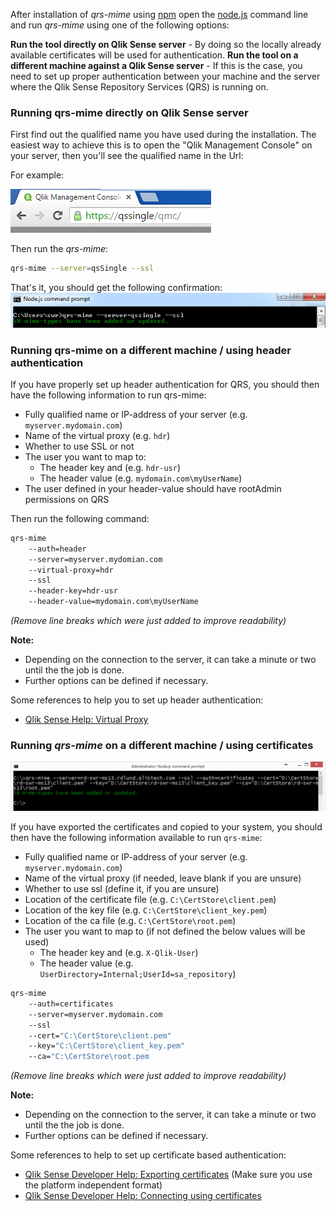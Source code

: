 After installation of *qrs-mime* using [npm](https://npmjs.com) open the [node.js](https://nodejs.org) command line and run *qrs-mime* using one of the following options:

**Run the tool directly on Qlik Sense server** - By doing so the locally already available certificates will be used for authentication.
**Run the tool on a different machine against a Qlik Sense server** - If this is the case, you need to set up proper authentication between your machine and the server where the Qlik Sense Repository Services (QRS) is running on.


### Running qrs-mime directly on Qlik Sense server

First find out the qualified name you have used during the installation. The easiest way to achieve this is to open the "Qlik Management Console" on your server, then you'll see the qualified name in the Url:

For example:

![](docs/images/qrs-mime-qualified-name.png)

Then run the *qrs-mime*:

```bash
qrs-mime --server=qsSingle --ssl
```

That's it, you should get the following confirmation:
![](docs/images/qrs-mime-server_result.png)


### Running qrs-mime on a different machine / using header authentication

If you have properly set up header authentication for QRS, you should then have the following information to run qrs-mime:

* Fully qualified name or IP-address of your server (e.g. `myserver.mydomain.com`)
* Name of the virtual proxy (e.g. `hdr`)
* Whether to use SSL or not
* The user you want to map to:
	* The header key and (e.g. `hdr-usr`)
	* The header value (e.g. `mydomain.com\myUserName`)
* The user defined in your header-value should have rootAdmin permissions on QRS

Then run the following command:

```bash
qrs-mime 
	--auth=header 
	--server=myserver.mydomian.com 
	--virtual-proxy=hdr 
	--ssl 
	--header-key=hdr-usr 
	--header-value=mydomain.com\myUserName
```
*(Remove line breaks which were just added to improve readability)*

**Note:** 
* Depending on the connection to the server, it can take a minute or two until the the job is done.
* Further options can be defined if necessary.

Some references to help you to set up header authentication:

* [Qlik Sense Help: Virtual Proxy](http://help.qlik.com/sense/2.1/en-US/online/Subsystems/ManagementConsole/Content/create-virtual-proxy.htm)


### Running *qrs-mime* on a different machine / using certificates

![](docs/images/qrs-mime-result.png)

If you have exported the certificates and copied to your system, you should then have the following information available to run `qrs-mime`:

* Fully qualified name or IP-address of your server (e.g. `myserver.mydomain.com`)
* Name of the virtual proxy (if needed, leave blank if you are unsure)
* Whether to use ssl (define it, if you are unsure)
* Location of the certificate file (e.g. `C:\CertStore\client.pem`)
* Location of the key file (e.g. `C:\CertStore\client_key.pem`)
* Location of the ca file (e.g. `C:\CertStore\root.pem`) 
* The user you want to map to (if not defined the below values will be used)
	* The header key and (e.g. `X-Qlik-User`)
	* The header value (e.g. `UserDirectory=Internal;UserId=sa_repository`)


```bash
qrs-mime
	--auth=certificates
	--server=myserver.mydomain.com
	--ssl
	--cert="C:\CertStore\client.pem"
	--key="C:\CertStore\client_key.pem"
	--ca="C:\CertStore\root.pem
```
*(Remove line breaks which were just added to improve readability)*

**Note:** 
* Depending on the connection to the server, it can take a minute or two until the the job is done.
* Further options can be defined if necessary.

Some references to help to set up certificate based authentication:

* [Qlik Sense Developer Help: Exporting certificates](http://help.qlik.com/sense/2.1/en-US/online/Subsystems/ManagementConsole/Content/export-certificates.htm) (Make sure you use the platform independent format)
* [Qlik Sense Developer Help: Connecting using certificates](http://help.qlik.com/sense/2.1/en-us/developer/Subsystems/RepositoryServiceAPI/Content/RepositoryServiceAPI/RepositoryServiceAPI-Example-Connect-cURL-Certificates.htm)
